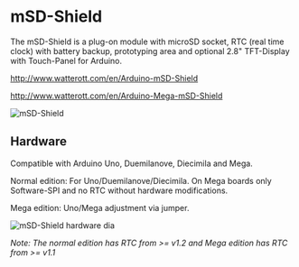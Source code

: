 # mSD-Shield
The mSD-Shield is a plug-on module with microSD socket, RTC (real time clock) with battery backup, prototyping area and optional 2.8" TFT-Display with Touch-Panel for Arduino.

http://www.watterott.com/en/Arduino-mSD-Shield

http://www.watterott.com/en/Arduino-Mega-mSD-Shield

![mSD-Shield](https://raw.github.com/watterott/mSD-Shield/master/img/msd-shield.jpg)


## Hardware
Compatible with Arduino Uno, Duemilanove, Diecimila and Mega.

Normal edition: For Uno/Duemilanove/Diecimila. On Mega boards only Software-SPI and no RTC without hardware modifications.

Mega edition: Uno/Mega adjustment via jumper.

![mSD-Shield hardware dia](https://raw.github.com/watterott/mSD-Shield/master/img/hw_dia.png)

_Note: The normal edition has RTC from >= v1.2 and Mega edition has RTC from >= v1.1_
